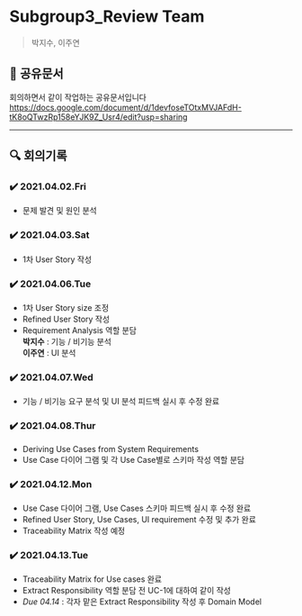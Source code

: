 # Subgroup3_Review Team
> 박지수, 이주연

## 📄 공유문서
회의하면서 같이 작업하는 공유문서입니다 <br>
https://docs.google.com/document/d/1devfoseTOtxMVJAFdH-tK8oQTwzRp158eYJK9Z_Usr4/edit?usp=sharing

---

## 🔍 회의기록
### ✔️ 2021.04.02.Fri
- 문제 발견 및 원인 분석

### ✔️ 2021.04.03.Sat
- 1차 User Story 작성

### ✔️ 2021.04.06.Tue
- 1차 User Story size 조정<br>
- Refined User Story 작성<br>
- Requirement Analysis 역할 분담<br>
**박지수** : 기능 / 비기능 분석<br>
**이주연** : UI 분석

### ✔️ 2021.04.07.Wed
- 기능 / 비기능 요구 분석 및 UI 분석 피드백 실시 후 수정 완료

### ✔️ 2021.04.08.Thur
- Deriving Use Cases from System Requirements<br>
- Use Case 다이어 그램 및 각 Use Case별로 스키마 작성 역할 분담

### ✔️ 2021.04.12.Mon
- Use Case 다이어 그램, Use Cases 스키마 피드백 실시 후 수정 완료<br>
- Refined User Story, Use Cases, UI requirement 수정 및 추가 완료<br>
- Traceability Matrix 작성 예정 

### ✔️ 2021.04.13.Tue
- Traceability Matrix for Use cases 완료<br>
- Extract Responsibility 역할 분담 전 UC-1에 대하여 같이 작성<br>
- *Due 04.14* : 각자 맡은 Extract Responsibility 작성 후 Domain Model 
